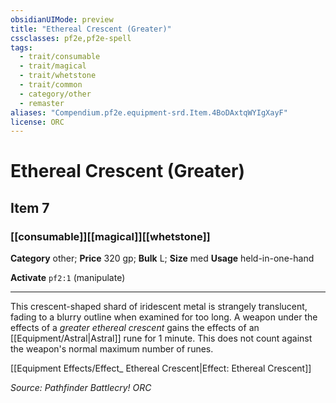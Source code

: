 ```yaml
---
obsidianUIMode: preview
title: "Ethereal Crescent (Greater)"
cssclasses: pf2e,pf2e-spell
tags:
  - trait/consumable
  - trait/magical
  - trait/whetstone
  - trait/common
  - category/other
  - remaster
aliases: "Compendium.pf2e.equipment-srd.Item.4BoDAxtqWYIgXayF"
license: ORC
---
```

# Ethereal Crescent (Greater)
## Item 7
### [[consumable]][[magical]][[whetstone]]

**Category** other; 
**Price** 320 gp; 
**Bulk** L; **Size** med
**Usage** held-in-one-hand

**Activate** `pf2:1` (manipulate)

* * *

This crescent-shaped shard of iridescent metal is strangely translucent, fading to a blurry outline when examined for too long. A weapon under the effects of a _greater ethereal crescent_ gains the effects of an [[Equipment/Astral|Astral]] rune for 1 minute. This does not count against the weapon's normal maximum number of runes.

[[Equipment Effects/Effect_ Ethereal Crescent|Effect: Ethereal Crescent]]

*Source: Pathfinder Battlecry!*
*ORC*